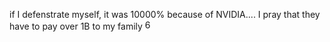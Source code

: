 if I defenstrate myself, it was 10000% because of NVIDIA.... I pray that they have to pay over 1B to my family <img width="16" height="16" alt="66b3eb4819f48592fa6efc03_41" src="https://github.com/user-attachments/assets/0be3ad34-3a38-46a1-a8f7-b3341c3fd387" />
